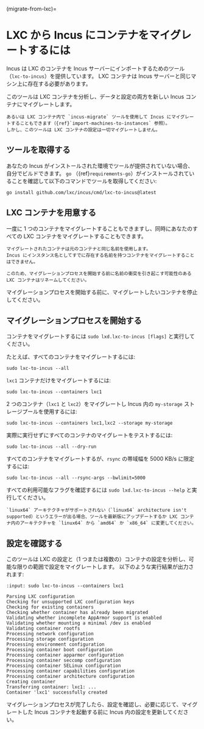 (migrate-from-lxc)=
# LXC から Incus にコンテナをマイグレートするには

Incus は LXC のコンテナを Incus サーバーにインポートするためのツール（`lxc-to-incus`）を提供しています。
LXC コンテナは Incus サーバーと同じマシン上に存在する必要があります。

このツールは LXC コンテナを分析し、データと設定の両方を新しい Incus コンテナにマイグレートします。

```{note}
あるいは LXC コンテナ内で `incus-migrate` ツールを使用して Incus にマイグレートすることもできます（{ref}`import-machines-to-instances` 参照）。
しかし、このツールは LXC コンテナの設定は一切マイグレートしません。
```

## ツールを取得する

あなたの Incus がインストールされた環境でツールが提供されていない場合、自分でビルドできます。
`go` （{ref}`requirements-go`）がインストールされていることを確認して以下のコマンドでツールを取得してください:

    go install github.com/lxc/incus/cmd/lxc-to-incus@latest

## LXC コンテナを用意する

一度に 1 つのコンテナをマイグレートすることもできますし、同時にあなたのすべての LXC コンテナをマイグレートすることもできます。

```{note}
マイグレートされたコンテナは元のコンテナと同じ名前を使用します。
Incus にインスタンス名としてすでに存在する名前を持つコンテナをマイグレートすることはできません。

このため、マイグレーションプロセスを開始する前に名前の衝突を引き起こす可能性のある LXC コンテナはリネームしてください。
```

マイグレーションプロセスを開始する前に、マイグレートしたいコンテナを停止してください。

## マイグレーションプロセスを開始する

コンテナをマイグレートするには `sudo lxd.lxc-to-incus [flags]` と実行してください。

たとえば、すべてのコンテナをマイグレートするには:

    sudo lxc-to-incus --all

`lxc1` コンテナだけをマイグレートするには:

    sudo lxc-to-incus --containers lxc1

2 つのコンテナ（`lxc1` と `lxc2`）をマイグレートし Incus 内の `my-storage` ストレージプールを使用するには:

    sudo lxc-to-incus --containers lxc1,lxc2 --storage my-storage

実際に実行せずにすべてのコンテナのマイグレートをテストするには:

    sudo lxc-to-incus --all --dry-run

すべてのコンテナをマイグレートするが、`rsync` の帯域幅を 5000 KB/s に限定するには:

    sudo lxc-to-incus --all --rsync-args --bwlimit=5000

すべての利用可能なフラグを確認するには `sudo lxd.lxc-to-incus --help` と実行してください。

```{note}
`linux64` アーキテクチャがサポートされない（`linux64` architecture isn't supported）というエラーが出る場合、ツールを最新版にアップデートするか LXC コンテナ内のアーキテクチャを `linux64` から `amd64` か `x86_64` に変更してください。
```

## 設定を確認する

このツールは LXC の設定と（1 つまたは複数の）コンテナの設定を分析し、可能な限りの範囲で設定をマイグレートします。
以下のような実行結果が出力されます:

```{terminal}
:input: sudo lxc-to-incus --containers lxc1

Parsing LXC configuration
Checking for unsupported LXC configuration keys
Checking for existing containers
Checking whether container has already been migrated
Validating whether incomplete AppArmor support is enabled
Validating whether mounting a minimal /dev is enabled
Validating container rootfs
Processing network configuration
Processing storage configuration
Processing environment configuration
Processing container boot configuration
Processing container apparmor configuration
Processing container seccomp configuration
Processing container SELinux configuration
Processing container capabilities configuration
Processing container architecture configuration
Creating container
Transferring container: lxc1: ...
Container 'lxc1' successfully created
```

マイグレーションプロセスが完了したら、設定を確認し、必要に応じて、マイグレートした Incus コンテナを起動する前に Incus 内の設定を更新してください。
